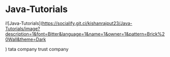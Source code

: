 # Java-Tutorials


i![Java-Tutorials](https://socialify.git.ci/kishanrajput23/Java-Tutorials/image?description=1&font=Bitter&language=1&name=1&owner=1&pattern=Brick%20Wall&theme=Dark

) tata company trust company
